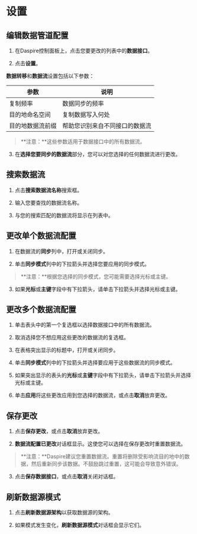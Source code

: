 # 设置

## 编辑数据管道配置

1. 在Daspire控制面板上，点击您要更改的列表中的**数据接口**。

2. 点击**设置**。

**数据转移**和**数据流**设置包括以下参数：

| 参数 | 说明 |
| --- | --- |
| 复制频率 | 数据同步的频率 |
| 目的地命名空间 | 复制数据写入何处 |
| 目的地数据流前缀 | 帮助您识别来自不同接口的数据流 |

  > **注意：**这些参数适用于数据接口中的所有数据流。

3. 在**选择您要同步的数据流**部分，您可以对您选择的任何数据流进行更改。

## 搜索数据流

1. 点击**搜索数据流名称**搜索框。

2. 输入您要查找的数据流名称。

3. 与您的搜索匹配的数据流将显示在列表中。

## 更改单个数据流配置

1. 在数据流的**同步**列中，打开或关闭同步。

2. 单击**同步模式**列中的下拉箭头并选择您要应用的同步模式。

  > **注意：**根据您选择的同步模式，您可能需要选择光标或主键。

3. 如果**光标**或**主键**字段中有下拉箭头，请单击下拉箭头并选择光标或主键。

## 更改多个数据流配置

1. 单击表头中的第一个复选框以选择数据接口中的所有数据流。

2. 取消选择您不想应用这些更改的数据流的复选框。

3. 在表格突出显示的标题中，打开或关闭同步。

4. 单击**同步模式**列中的下拉箭头并选择要应用于这些数据流的同步模式。

5. 如果突出显示的表头的**光标**或**主键**字段中有下拉箭头，请单击下拉箭头并选择光标或主键。

6. 单击**应用**将这些更改应用到您选择的数据流，或点击**取消**放弃更改。

## 保存更改

1. 点击**保存更改**，或点击**取消**放弃更改。

2. **数据流配置已更改**对话框显示。这使您可以选择在保存更改时重置数据流。

  > **注意：**Daspire建议您重置数据流。重置将删除受影响流目的地中的数据，然后重新同步该数据。不鼓励跳过重置，这可能会导致意外错误。

3. 点击**保存数据接口**，或点击**取消**关闭对话框。

## 刷新数据源模式

1. 点击**刷新数据源架构**以获取数据源的架构。

2. 如果模式发生变化，**刷新数据源模式**对话框会显示它们。